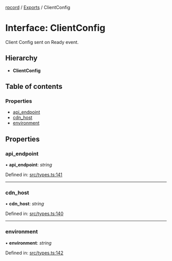 [rpcord](../README.md) / [Exports](../modules.md) / ClientConfig

# Interface: ClientConfig

Client Config sent on Ready event.

## Hierarchy

* **ClientConfig**

## Table of contents

### Properties

- [api\_endpoint](clientconfig.md#api_endpoint)
- [cdn\_host](clientconfig.md#cdn_host)
- [environment](clientconfig.md#environment)

## Properties

### api\_endpoint

• **api\_endpoint**: *string*

Defined in: [src/types.ts:141](https://github.com/DjDeveloperr/RPCord/blob/e541738/src/types.ts#L141)

___

### cdn\_host

• **cdn\_host**: *string*

Defined in: [src/types.ts:140](https://github.com/DjDeveloperr/RPCord/blob/e541738/src/types.ts#L140)

___

### environment

• **environment**: *string*

Defined in: [src/types.ts:142](https://github.com/DjDeveloperr/RPCord/blob/e541738/src/types.ts#L142)
